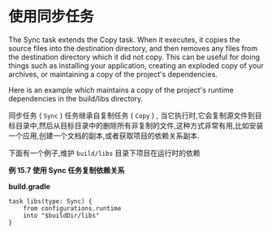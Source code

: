 # 使用同步任务
The Sync task extends the Copy task. When it executes, it copies the source files into the destination directory, and then removes any files from the destination directory which it did not copy. This can be useful for doing things such as installing your application, creating an exploded copy of your archives, or maintaining a copy of the project's dependencies.

Here is an example which maintains a copy of the project's runtime dependencies in the build/libs directory.

同步任务 ( `Sync` ) 任务继承自复制任务 ( `Copy` ) , 当它执行时,它会复制源文件到目标目录中,然后从目标目录中的删除所有非复制的文件,这种方式非常有用,比如安装一个应用,创建一个文档的副本,或者获取项目的依赖关系副本.

下面有一个例子,维护 `build/libs` 目录下项目在运行时的依赖

**例 15.7 使用 Sync 任务复制依赖关系**

**build.gradle**

```
task libs(type: Sync) {
    from configurations.runtime
    into "$buildDir/libs"
}

```

